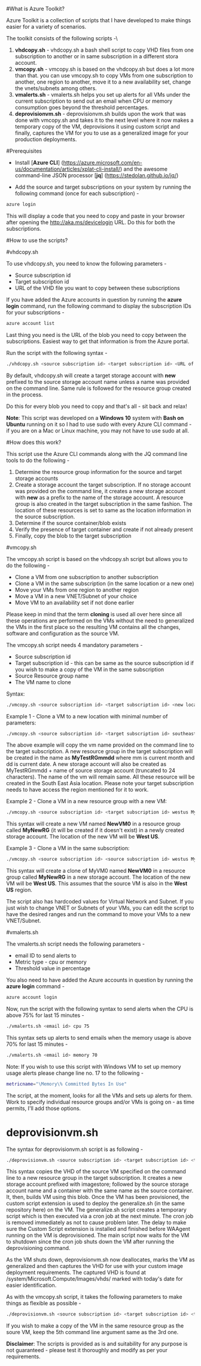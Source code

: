 #What is Azure Toolkit?

Azure Toolkit is a collection of scripts that I have developed to make things easier for a variety of scenarios.

The toolkit consists of the following scripts -\

1. **vhdcopy.sh** - vhdcopy.sh a bash shell script to copy VHD files from one subscription to another or in same subscription in a different stora account.
2. **vmcopy.sh** - vmcopy.sh is based on the vhdcopy.sh but does a lot more than that. you can use vmcopy.sh to copy VMs from one subscription to another, one region to another, move it to a new availability set, change the vnets/subnets among others.
3. **vmalerts.sh** - vmalerts.sh helps you set up alerts for all VMs under the current subscription to send out an email when CPU or memory consumption goes beyond the threshold percentages.
4. **deprovisionvm.sh** - deprovisionvm.sh builds upon the work that was done with vmcopy.sh and takes it to the next level where it now makes a temporary copy of the VM, deprovisions it using custom script and finally, captures the VM for you to use as a generalized image for your production deployments.

#Prerequisites
+ Install [**Azure CLI**] (https://azure.microsoft.com/en-us/documentation/articles/xplat-cli-install/) and the awesome command-line JSON processor [**jq**] (https://stedolan.github.io/jq/)

+ Add the source and target subscriptions on your system by running the following command (once for each subscription) -

```bash
azure login
```

This will display a code that you need to copy and paste in your browser after opening the http://aka.ms/devicelogin URL. Do this for both the subscriptions.

#How to use the scripts?

#vhdcopy.sh

To use vhdcopy.sh, you need to know the following parameters -
+ Source subscription id
+ Target subscription id
+ URL of the VHD file you want to copy between these subscriptions

If you have added the Azure accounts in question by running the **azure login** command, run the following command to display the subscription IDs for your subscriptions -

```bash
azure account list
```

Last thing you need is the URL of the blob you need to copy between the subscriptions. Easiest way to get that information is from the Azure portal.

Run the script with the following syntax -

```bash
./vhdcopy.sh <source subscription id> <target subscription id> <URL of the blob you want to copy> <optional-target storage account name> <optional-target container name>
```

By default, vhdcopy.sh will create a target storage account with **new** prefixed to the source storage account name unless a name was provided on the command line. Same rule is followed for the resource group created in the process.

Do this for every blob you need to copy and that's all - sit back and relax!

**Note**: This script was developed on a **Windows 10** system with **Bash on Ubuntu** running on it so I had to use sudo with every Azure CLI command - if you are on a Mac or Linux machine, you may not have to use sudo at all.

#How does this work?

This script use the Azure CLI commands along with the JQ command line tools to do the following -

1. Determine the resource group information for the source and target storage accounts
2. Create a storage account the target subscription. If no storage account was provided on the command line, it creates a new storage account with **new** as a prefix to the name of the storage account. A resource group is also created in the target subscription in the same fashion. The location of these resources is set to same as the location information in the source subscription.
3. Determine if the source container/blob exists
4. Verify the presence of target container and create if not already present
5. Finally, copy the blob to the target subscription

#vmcopy.sh

The vmcopy.sh script is based on the vhdcopy.sh script but allows you to do the following -
+ Clone a VM from one subscription to another subscription
+ Clone a VM in the same subscription (in the same location or a new one)
+ Move your VMs from one region to another region
+ Move a VM in a new VNET/Subnet of your choice
+ Move VM to an availability set if not done earlier

Please keep in mind that the term **cloning** is used all over here since all these operations are performed on the VMs without the need to generalized the VMs in the first place so the resulting VM contains all the changes, software and configuration as the source VM.

The vmcopy.sh script needs 4 mandatory parameters -
+ Source subscription id
+ Target subscription id - this can be same as the source subscription id if you wish to make a copy of the VM in the same subscription
+ Source Resource group name
+ The VM name to clone

Syntax:

```bash
./vmcopy.sh <source subscription id> <target subscription id> <new location of VM> <source resource group> <source vm name>
```

Example 1 - Clone a VM to a new location with minimal number of parameters:

```bash
./vmcopy.sh <source subscription id> <target subscription id> southeastasia MyTestRG MyVM0
```

The above example will copy the vm name provided on the command line to the target subscription. A new resource group in the target subscription will be created in the name as **MyTestRGmmdd** where mm is current month and dd is current date. A new storage account will also be created as MyTestRGmmdd + name of source storage account (truncated to 24 characters). The name of the vm will remain same. All these resource will be created in the South East Asia location. Please note your target subscription needs to have access the region mentioned for it to work.

Example 2 - Clone a VM in a new resource group with a new VM:

```bash
./vmcopy.sh <source subscription id> <target subscription id> westus MyTestRG MyVM0 MyNewRG NewVM0
```

This syntax will create a new VM named **NewVM0** in a resource group called **MyNewRG** (it will be created if it doesn't exist) in a newly created storage account. The location of the new VM will be **West US**.

Example 3 - Clone a VM in the same subscription:

```bash
./vmcopy.sh <source subscription id> <source subscription id> westus MyTestRG MyVM0 MyNewRG NewVM0
```

This syntax will create a clone of MyVM0 named **NewVM0** in a resource group called **MyNewRG** in a new storage account. The location of the new VM will be **West US**. This assumes that the source VM is also in the **West US** region.

The script also has hardcoded values for Virtual Network and Subnet. If you just wish to change VNET or Subnets of your VMs, you can edit the script to have the desired ranges and run the command to move your VMs to a new VNET/Subnet.

#vmalerts.sh

The vmalerts.sh script needs the following parameters -
+ email ID to send alerts to
+ Metric type - cpu or memory
+ Threshold value in percentage

You also need to have added the Azure accounts in question by running the **azure login** command -

```bash
azure account login
```

Now, run the script with the following syntax to send alerts when the CPU is above 75% for last 15 minutes -

```bash
./vmalerts.sh <email id> cpu 75
```

This syntax sets up alerts to send emails when the memory usage is above 70% for last 15 minutes -

```bash
./vmalerts.sh <email id> memory 70
```

Note: If you wish to use this script with Windows VM to set up memory usage alerts please change line no. 17 to the following -

```bash
metricname="\Memory\% Committed Bytes In Use"
```

The script, at the moment, looks for all the VMs and sets up alerts for them. Work to specify individual resource groups and/or VMs is going on - as time permits, I'll add those options.

# deprovisionvm.sh

The syntax for deprovisionvm.sh script is as following -

```bash
./deprovisionvm.sh <source subscription id> <target subscription id> <target vm location> <source resource group> <source vm name>
```

This syntax copies the VHD of the source VM specified on the command line to a new resource group in the target subscription. It creates a new storage account prefixed with imagestore; followed by the source storage account name and a container with the same name as the source container. It, then, builds VM using this blob. Once the VM has been provisioned, the custom script extension is used to deploy the generalize.sh (in the same repository here) on the VM. The generalize.sh script creates a temporary script which is then executed via a cron job at the next minute. The cron job is removed immediately as not to cause problem later. The delay to make sure the Custom Script extension is installed and finished before WAAgent running on the VM is deprovisioned. The main script now waits for the VM to shutdown since the cron job shuts down the VM after  running the deprovisioning command.

As the VM shuts down, deprovisionvm.sh now deallocates, marks the VM as generalized and then captures the VHD for use with your custom image deployment requirements. The captured VHD is found at <target storage account>/system/Microsoft.Compute/Images/vhds/ marked with today's date for easier identification.

As with the vmcopy.sh script, it takes the following parameters to make things as flexible as possible -

```bash
./deprovisionvm.sh <source subscription id> <target subscription id> <target vm location> <source resource group> <source vm name> <target resource group> <target vm name>
```

If you wish to make a copy of the VM in the same resource group as the soure VM, keep the 5th command line argument same as the 3rd one.

**Disclaimer**: The scripts is provided as is and suitability for any purpose is not guaranteed - please test it thoroughly and modify as per your requirements.